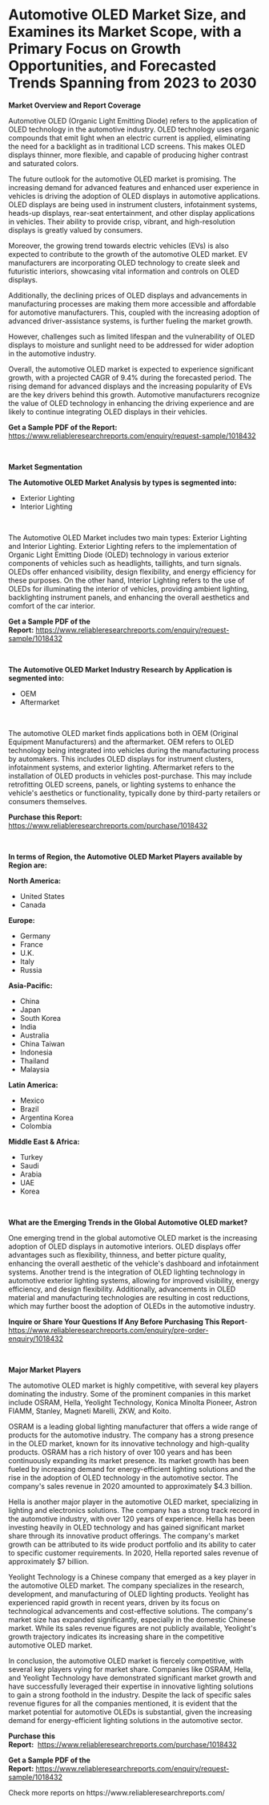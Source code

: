 <p><h1>Automotive OLED Market Size, and Examines its Market Scope, with a Primary Focus on Growth Opportunities, and Forecasted Trends Spanning from 2023 to 2030</h1></p><p><strong>Market Overview and Report Coverage</strong></p>
<p><p>Automotive OLED (Organic Light Emitting Diode) refers to the application of OLED technology in the automotive industry. OLED technology uses organic compounds that emit light when an electric current is applied, eliminating the need for a backlight as in traditional LCD screens. This makes OLED displays thinner, more flexible, and capable of producing higher contrast and saturated colors.</p><p>The future outlook for the automotive OLED market is promising. The increasing demand for advanced features and enhanced user experience in vehicles is driving the adoption of OLED displays in automotive applications. OLED displays are being used in instrument clusters, infotainment systems, heads-up displays, rear-seat entertainment, and other display applications in vehicles. Their ability to provide crisp, vibrant, and high-resolution displays is greatly valued by consumers.</p><p>Moreover, the growing trend towards electric vehicles (EVs) is also expected to contribute to the growth of the automotive OLED market. EV manufacturers are incorporating OLED technology to create sleek and futuristic interiors, showcasing vital information and controls on OLED displays.</p><p>Additionally, the declining prices of OLED displays and advancements in manufacturing processes are making them more accessible and affordable for automotive manufacturers. This, coupled with the increasing adoption of advanced driver-assistance systems, is further fueling the market growth.</p><p>However, challenges such as limited lifespan and the vulnerability of OLED displays to moisture and sunlight need to be addressed for wider adoption in the automotive industry.</p><p>Overall, the automotive OLED market is expected to experience significant growth, with a projected CAGR of 9.4% during the forecasted period. The rising demand for advanced displays and the increasing popularity of EVs are the key drivers behind this growth. Automotive manufacturers recognize the value of OLED technology in enhancing the driving experience and are likely to continue integrating OLED displays in their vehicles.</p></p>
<p><strong>Get a Sample PDF of the Report:</strong> <a href="https://www.reliableresearchreports.com/enquiry/request-sample/1018432">https://www.reliableresearchreports.com/enquiry/request-sample/1018432</a></p>
<p>&nbsp;</p>
<p><strong>Market Segmentation</strong></p>
<p><strong>The Automotive OLED Market Analysis by types is segmented into:</strong></p>
<p><ul><li>Exterior Lighting</li><li>Interior Lighting</li></ul></p>
<p>&nbsp;</p>
<p><p>The Automotive OLED Market includes two main types: Exterior Lighting and Interior Lighting. Exterior Lighting refers to the implementation of Organic Light Emitting Diode (OLED) technology in various exterior components of vehicles such as headlights, taillights, and turn signals. OLEDs offer enhanced visibility, design flexibility, and energy efficiency for these purposes. On the other hand, Interior Lighting refers to the use of OLEDs for illuminating the interior of vehicles, providing ambient lighting, backlighting instrument panels, and enhancing the overall aesthetics and comfort of the car interior.</p></p>
<p><strong>Get a Sample PDF of the Report:</strong>&nbsp;<a href="https://www.reliableresearchreports.com/enquiry/request-sample/1018432">https://www.reliableresearchreports.com/enquiry/request-sample/1018432</a></p>
<p>&nbsp;</p>
<p><strong>The Automotive OLED Market Industry Research by Application is segmented into:</strong></p>
<p><ul><li>OEM</li><li>Aftermarket</li></ul></p>
<p>&nbsp;</p>
<p><p>The automotive OLED market finds applications both in OEM (Original Equipment Manufacturers) and the aftermarket. OEM refers to OLED technology being integrated into vehicles during the manufacturing process by automakers. This includes OLED displays for instrument clusters, infotainment systems, and exterior lighting. Aftermarket refers to the installation of OLED products in vehicles post-purchase. This may include retrofitting OLED screens, panels, or lighting systems to enhance the vehicle's aesthetics or functionality, typically done by third-party retailers or consumers themselves.</p></p>
<p><strong>Purchase this Report:</strong>&nbsp; <a href="https://www.reliableresearchreports.com/purchase/1018432">https://www.reliableresearchreports.com/purchase/1018432</a></p>
<p>&nbsp;</p>
<p><strong>In terms of Region, the Automotive OLED Market Players available by Region are:</strong></p>
<p>
    <p> <strong> North America: </strong>
        <ul>
            <li>United States</li>
            <li>Canada</li>
        </ul>
        </p> 
    <p> <strong> Europe: </strong>
        <ul>
            <li>Germany</li>
            <li>France</li>
            <li>U.K.</li>
            <li>Italy</li>
            <li>Russia</li>
        </ul>
        </p> 
    <p> <strong> Asia-Pacific: </strong>
        <ul>
            <li>China</li>
            <li>Japan</li>
            <li>South Korea</li>
            <li>India</li>
            <li>Australia</li>
            <li>China Taiwan</li>
            <li>Indonesia</li>
            <li>Thailand</li>
            <li>Malaysia</li>
        </ul>
        </p> 
    <p> <strong> Latin America: </strong>
        <ul>
            <li>Mexico</li>
            <li>Brazil</li>
            <li>Argentina Korea</li>
            <li>Colombia</li>
        </ul>
        </p> 
    <p> <strong> Middle East & Africa: </strong>
        <ul>
            <li>Turkey</li>
            <li>Saudi</li>
            <li>Arabia</li>
            <li>UAE</li>
            <li>Korea</li>
        </ul>
    </p>
    </p>
<p>&nbsp;</p>
<p><strong>What are the Emerging Trends in the Global Automotive OLED market?</strong></p>
<p><p>One emerging trend in the global automotive OLED market is the increasing adoption of OLED displays in automotive interiors. OLED displays offer advantages such as flexibility, thinness, and better picture quality, enhancing the overall aesthetic of the vehicle's dashboard and infotainment systems. Another trend is the integration of OLED lighting technology in automotive exterior lighting systems, allowing for improved visibility, energy efficiency, and design flexibility. Additionally, advancements in OLED material and manufacturing technologies are resulting in cost reductions, which may further boost the adoption of OLEDs in the automotive industry.</p></p>
<p><strong>Inquire or Share Your Questions If Any Before Purchasing This Report</strong>- <a href="https://www.reliableresearchreports.com/enquiry/pre-order-enquiry/1018432">https://www.reliableresearchreports.com/enquiry/pre-order-enquiry/1018432</a></p>
<p>&nbsp;</p>
<p><strong>Major Market Players</strong></p>
<p><p>The automotive OLED market is highly competitive, with several key players dominating the industry. Some of the prominent companies in this market include OSRAM, Hella, Yeolight Technology, Konica Minolta Pioneer, Astron FIAMM, Stanley, Magneti Marelli, ZKW, and Koito. </p><p>OSRAM is a leading global lighting manufacturer that offers a wide range of products for the automotive industry. The company has a strong presence in the OLED market, known for its innovative technology and high-quality products. OSRAM has a rich history of over 100 years and has been continuously expanding its market presence. Its market growth has been fueled by increasing demand for energy-efficient lighting solutions and the rise in the adoption of OLED technology in the automotive sector. The company's sales revenue in 2020 amounted to approximately $4.3 billion.</p><p>Hella is another major player in the automotive OLED market, specializing in lighting and electronics solutions. The company has a strong track record in the automotive industry, with over 120 years of experience. Hella has been investing heavily in OLED technology and has gained significant market share through its innovative product offerings. The company's market growth can be attributed to its wide product portfolio and its ability to cater to specific customer requirements. In 2020, Hella reported sales revenue of approximately $7 billion.</p><p>Yeolight Technology is a Chinese company that emerged as a key player in the automotive OLED market. The company specializes in the research, development, and manufacturing of OLED lighting products. Yeolight has experienced rapid growth in recent years, driven by its focus on technological advancements and cost-effective solutions. The company's market size has expanded significantly, especially in the domestic Chinese market. While its sales revenue figures are not publicly available, Yeolight's growth trajectory indicates its increasing share in the competitive automotive OLED market.</p><p>In conclusion, the automotive OLED market is fiercely competitive, with several key players vying for market share. Companies like OSRAM, Hella, and Yeolight Technology have demonstrated significant market growth and have successfully leveraged their expertise in innovative lighting solutions to gain a strong foothold in the industry. Despite the lack of specific sales revenue figures for all the companies mentioned, it is evident that the market potential for automotive OLEDs is substantial, given the increasing demand for energy-efficient lighting solutions in the automotive sector.</p></p>
<p><strong>Purchase this Report:</strong>&nbsp;&nbsp;<a href="https://www.reliableresearchreports.com/purchase/1018432">https://www.reliableresearchreports.com/purchase/1018432</a></p>
<p></p>
<p><strong>Get a Sample PDF of the Report:</strong>&nbsp;<a href="https://www.reliableresearchreports.com/enquiry/request-sample/1018432">https://www.reliableresearchreports.com/enquiry/request-sample/1018432</a></p>
<p>Check more reports on https://www.reliableresearchreports.com/</p>